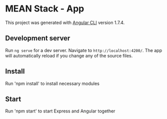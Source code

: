 # MEAN Stack - App

This project was generated with [Angular CLI](https://github.com/angular/angular-cli) version 1.7.4.

## Development server

Run `ng serve` for a dev server. Navigate to `http://localhost:4200/`. The app will automatically reload if you change any of the source files.

## Install

Run 'npm install' to install necessary modules


## Start 

Run 'npm start' to start Express and Angular together
